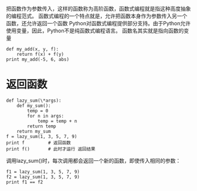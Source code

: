 把函数作为参数传入，这样的函数称为高阶函数，函数式编程就是指这种高度抽象的编程范式。
函数式编程的一个特点就是，允许把函数本身作为参数传入另一个函数，还允许返回一个函数
Python对函数式编程提供部分支持。由于Python允许使用变量，因此，Python不是纯函数式编程语言。
函数名其实就是指向函数的变量

    def my_add(x, y, f):
        return f(x) + f(y)
    print my_add(-5, 6, abs)


# 返回函数

    def lazy_sum(\*args):
        def my_sum():
            temp = 0
            for n in args:
                temp = temp + n
            return temp
        return my_sum
    f = lazy_sum(1, 3, 5, 7, 9)
    print f         # 返回函数
    print f()       # 此时才运行 返回结果
调用lazy_sum()时，每次调用都会返回一个新的函数，即使传入相同的参数：

    f1 = lazy_sum(1, 3, 5, 7, 9)
    f2 = lazy_sum(1, 3, 5, 7, 9)
    print f1 == f2
